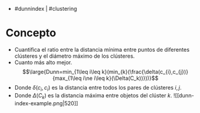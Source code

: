 - #dunnindex | #clustering

# Concepto
- Cuantifica el ratio entre la distancia mínima entre puntos de diferentes clústeres y el diámetro máximo de los clústeres.
- Cuanto más alto mejor.
$$\large{Dunn=min_{1\leq i\leq k}(min_{k}(\frac{\delta(c_{i},c_{j})}{max_{1\leq i\ne i\leq k}(\Delta(C_k))}))}$$
- Donde $\delta(c_i,c_i)$ es la distancia entre todos los pares de clústeres $i,j$.
- Donde $\Delta(C_{k})$ es la distancia máxima entre objetos del clúster $k$.
![[dunn-index-example.png|520]]
